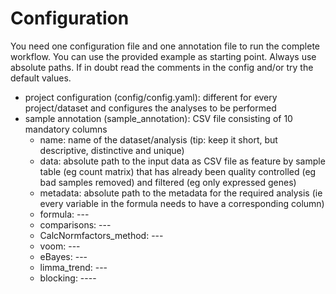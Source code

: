 # Configuration

You need one configuration file and one annotation file to run the complete workflow. You can use the provided example as starting point. Always use absolute paths. If in doubt read the comments in the config and/or try the default values.

- project configuration (config/config.yaml): different for every project/dataset and configures the analyses to be performed
- sample annotation (sample_annotation): CSV file consisting of 10 mandatory columns
    -  name: name of the dataset/analysis (tip: keep it short, but descriptive, distinctive and unique)
    -  data: absolute path to the input data as CSV file as feature by sample table (eg count matrix) that has already been quality controlled (eg bad samples removed) and filtered (eg only expressed genes)
    -  metadata: absolute path to the metadata for the required analysis (ie every variable in the formula needs to have a corresponding column)
    -  formula: ---
    -  comparisons: ---
    -  CalcNormfactors_method: ---
    -  voom: ---
    -  eBayes: ---
    -  limma_trend: ---
    -  blocking: ----
